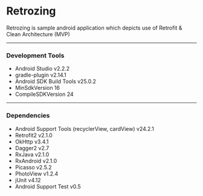 # Retrozing
Retrozing is sample android application which depicts use of Retrofit &amp; Clean Architecture (MVP)

--------------------
### Development Tools ###

* Android Studio v2.2.2
* gradle-plugin v2.14.1
* Android SDK Build Tools v25.0.2
* MinSdkVersion 16
* CompileSDKVersion 24

--------------------
### Dependencies ###

* Android Support Tools (recyclerView, cardView) v24.2.1
* Retrofit2 v2.1.0
* OkHttp v3.4.1
* Dagger2 v2.7
* RxJava v2.1.0
* RxAndroid v2.1.0
* Picasso v2.5.2
* PhotoView v1.2.4
* jUnit v4.12
* Android Support Test v0.5
